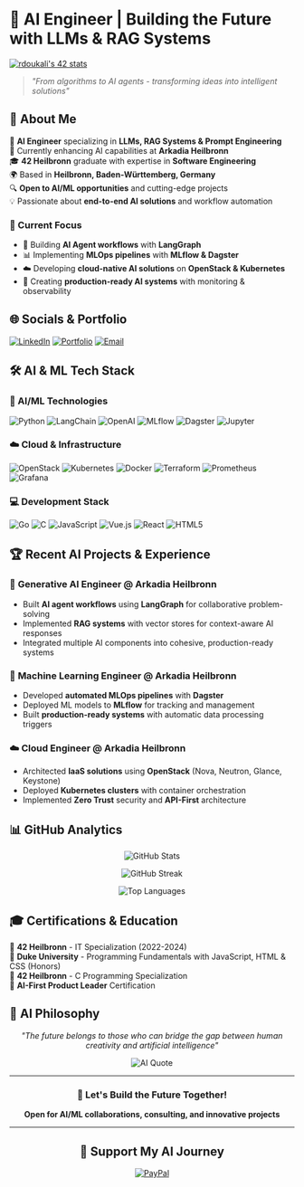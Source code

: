 # 🤖 AI Engineer | Building the Future with LLMs & RAG Systems

[![rdoukali's 42 stats](https://badge.mediaplus.ma/binary/rdoukali?1337Badge=off&UM6P=off)](https://github.com/rdoukali42)

> *"From algorithms to AI agents - transforming ideas into intelligent solutions"*

## 🚀 About Me

🧠 **AI Engineer** specializing in **LLMs, RAG Systems & Prompt Engineering**  
🏢 Currently enhancing AI capabilities at **Arkadia Heilbronn**  
🎓 **42 Heilbronn** graduate with expertise in **Software Engineering**  
🌍 Based in **Heilbronn, Baden-Württemberg, Germany**  
🔍 **Open to AI/ML opportunities** and cutting-edge projects  
💡 Passionate about **end-to-end AI solutions** and workflow automation  

### 🎯 Current Focus
- 🤖 Building **AI Agent workflows** with **LangGraph**
- 📊 Implementing **MLOps pipelines** with **MLflow & Dagster**
- ☁️ Developing **cloud-native AI solutions** on **OpenStack & Kubernetes**
- 🔧 Creating **production-ready AI systems** with monitoring & observability

## 🌐 Socials & Portfolio
[![LinkedIn](https://img.shields.io/badge/LinkedIn-0077B5?style=for-the-badge&logo=linkedin&logoColor=white)](https://linkedin.com/in/rdoukali42)
[![Portfolio](https://img.shields.io/badge/Portfolio-FF5722?style=for-the-badge&logo=firefox&logoColor=white)](http://reda-doukali.engineer/)
[![Email](https://img.shields.io/badge/Email-D14836?style=for-the-badge&logo=gmail&logoColor=white)](mailto:doukalireda0@gmail.com)

## 🛠️ AI & ML Tech Stack

### 🤖 AI/ML Technologies
![Python](https://img.shields.io/badge/Python-3776AB?style=for-the-badge&logo=python&logoColor=white)
![LangChain](https://img.shields.io/badge/LangChain-121212?style=for-the-badge&logo=chainlink&logoColor=white)
![OpenAI](https://img.shields.io/badge/OpenAI-412991?style=for-the-badge&logo=openai&logoColor=white)
![MLflow](https://img.shields.io/badge/MLflow-0194E2?style=for-the-badge&logo=mlflow&logoColor=white)
![Dagster](https://img.shields.io/badge/Dagster-654FF0?style=for-the-badge&logo=dagster&logoColor=white)
![Jupyter](https://img.shields.io/badge/Jupyter-F37626?style=for-the-badge&logo=jupyter&logoColor=white)

### ☁️ Cloud & Infrastructure
![OpenStack](https://img.shields.io/badge/OpenStack-ED1944?style=for-the-badge&logo=openstack&logoColor=white)
![Kubernetes](https://img.shields.io/badge/Kubernetes-326CE5?style=for-the-badge&logo=kubernetes&logoColor=white)
![Docker](https://img.shields.io/badge/Docker-2496ED?style=for-the-badge&logo=docker&logoColor=white)
![Terraform](https://img.shields.io/badge/Terraform-623CE4?style=for-the-badge&logo=terraform&logoColor=white)
![Prometheus](https://img.shields.io/badge/Prometheus-E6522C?style=for-the-badge&logo=prometheus&logoColor=white)
![Grafana](https://img.shields.io/badge/Grafana-F46800?style=for-the-badge&logo=grafana&logoColor=white)

### 💻 Development Stack
![Go](https://img.shields.io/badge/Go-00ADD8?style=for-the-badge&logo=go&logoColor=white)
![C](https://img.shields.io/badge/C-00599C?style=for-the-badge&logo=c&logoColor=white)
![JavaScript](https://img.shields.io/badge/JavaScript-F7DF1E?style=for-the-badge&logo=javascript&logoColor=black)
![Vue.js](https://img.shields.io/badge/Vue.js-4FC08D?style=for-the-badge&logo=vuedotjs&logoColor=white)
![React](https://img.shields.io/badge/React-20232A?style=for-the-badge&logo=react&logoColor=61DAFB)
![HTML5](https://img.shields.io/badge/HTML5-E34F26?style=for-the-badge&logo=html5&logoColor=white)

## 🏆 Recent AI Projects & Experience

### 🤖 **Generative AI Engineer** @ Arkadia Heilbronn
- Built **AI agent workflows** using **LangGraph** for collaborative problem-solving
- Implemented **RAG systems** with vector stores for context-aware AI responses
- Integrated multiple AI components into cohesive, production-ready systems

### 🔧 **Machine Learning Engineer** @ Arkadia Heilbronn  
- Developed **automated MLOps pipelines** with **Dagster**
- Deployed ML models to **MLflow** for tracking and management
- Built **production-ready systems** with automatic data processing triggers

### ☁️ **Cloud Engineer** @ Arkadia Heilbronn
- Architected **IaaS solutions** using **OpenStack** (Nova, Neutron, Glance, Keystone)
- Deployed **Kubernetes clusters** with container orchestration
- Implemented **Zero Trust** security and **API-First** architecture

## 📊 GitHub Analytics

<div align="center">

![GitHub Stats](https://github-readme-stats.vercel.app/api?username=rdoukali42&theme=tokyonight&hide_border=true&include_all_commits=true&count_private=true)

![GitHub Streak](https://github-readme-streak-stats.herokuapp.com/?user=rdoukali42&theme=tokyonight&hide_border=true)

![Top Languages](https://github-readme-stats.vercel.app/api/top-langs/?username=rdoukali42&theme=tokyonight&hide_border=true&include_all_commits=true&count_private=true&layout=compact)

</div>

## 🎓 Certifications & Education

🏫 **42 Heilbronn** - IT Specialization (2022-2024)  
🎯 **Duke University** - Programming Fundamentals with JavaScript, HTML & CSS (Honors)  
🔧 **42 Heilbronn** - C Programming Specialization  
🤖 **AI-First Product Leader** Certification  

## 💭 AI Philosophy

<div align="center">

*"The future belongs to those who can bridge the gap between human creativity and artificial intelligence"*

![AI Quote](https://quotes-github-readme.vercel.app/api?type=horizontal&theme=tokyonight)

</div>

---

<div align="center">

### 🚀 Let's Build the Future Together!

**Open for AI/ML collaborations, consulting, and innovative projects**

</div>

---

<div align="center">

## 💝 Support My AI Journey

[![PayPal](https://img.shields.io/badge/PayPal-00457C?style=for-the-badge&logo=paypal&logoColor=white)](https://paypal.me/ReDaRFX)

</div>

<!-- Crafted with ❤️ for the AI community -->
